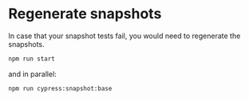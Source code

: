 # Regenerate snapshots

In case that your snapshot tests fail, you would need to regenerate the snapshots.

```bash
npm run start
```

and in parallel:

```bash
npm run cypress:snapshot:base
```
